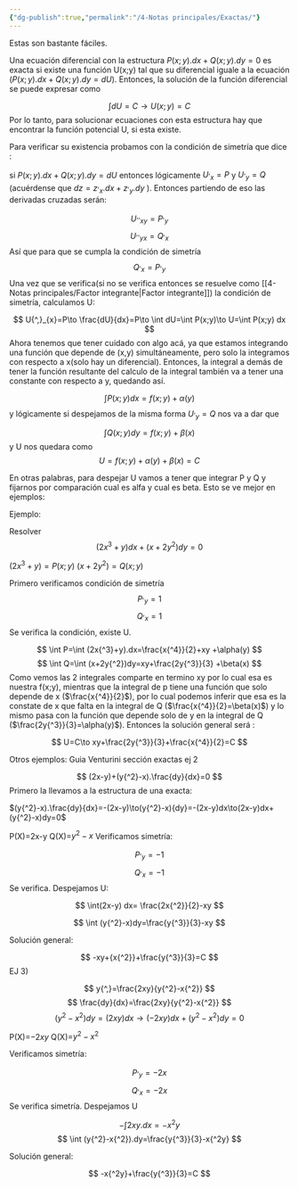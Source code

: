 ```yaml
---
{"dg-publish":true,"permalink":"/4-Notas principales/Exactas/"}
---
```


Estas son bastante fáciles. 

Una ecuación diferencial con la estructura $P(x;y).dx+Q(x;y).dy=0$ es exacta si existe una función U(x;y) tal que su diferencial iguale a la ecuación ($P(x;y).dx+Q(x;y).dy=dU$). Entonces, la solución de la función diferencial se puede expresar como 

$$
\int dU=C \to U(x;y)=C
$$
Por lo tanto, para solucionar ecuaciones con esta estructura hay que encontrar la función potencial U, si esta existe. 

Para verificar su existencia probamos con la condición de simetría que dice :

si $P(x;y).dx+Q(x;y).dy=dU$ entonces lógicamente $U{^,}_{x}=P$ y $U{^,}_{y}=Q$ (acuérdense que $dz=z{^,}_{x}.dx+z{^,}_{y}.dy$ ). Entonces partiendo de eso las derivadas cruzadas serán:

$$
U{^{,,}}_{xy}=P{^,}_{y} 
$$
$$
U{^{,,}}_{yx}=Q{^,}_{x}
$$
Así que para que se cumpla la condición de simetría 
$$
Q{^,}_{x}=P{^,}_{y}
$$
Una vez que se verifica(si no se verifica entonces se resuelve como [[4-Notas principales/Factor integrante\|Factor integrante]]) la condición de simetría, calculamos U:

$$
U{^,}_{x}=P\to \frac{dU}{dx}=P\to \int dU=\int P(x;y)\to U=\int P(x;y) dx
$$
Ahora tenemos que tener cuidado con algo acá, ya que estamos integrando una función que depende de (x,y) simultáneamente, pero solo la integramos con respecto a x(solo hay un diferencial). Entonces, la integral a demás  de tener la función resultante del calculo de la integral también va a tener una constante con respecto a y, quedando así. 

$$
\int P(x;y) dx=f(x;y)+\alpha(y)
$$
y lógicamente si despejamos de la misma forma $U{^,}_{y}=Q$  nos va a dar que 

$$
\int Q(x;y) dy=f(x;y)+\beta(x)
$$
y U nos quedara como 
$$
U=f(x;y)+\alpha(y)+\beta(x) =C
$$

En otras palabras, para despejar U vamos a tener que integrar P y Q y fijarnos por comparación cual es alfa y cual es beta. Esto se ve mejor en ejemplos:

Ejemplo:

Resolver
$$
(2x{^3}+y)dx+(x+2y{^2})dy=0
$$

$(2x{^3}+y)=P(x;y)$
$(x+2y{^2})=Q(x;y)$

Primero verificamos condición de simetría 
$$
P{^,}_{y}=1
$$
$$
Q{^,}_{x}=1
$$
Se verifica la condición, existe U.

$$
\int P=\int (2x{^3}+y).dx=\frac{x{^4}}{2}+xy +\alpha(y)
$$
$$
\int Q=\int (x+2y{^2})dy=xy+\frac{2y{^3}}{3} +\beta(x)
$$
Como vemos las 2 integrales comparte en termino xy por lo cual esa es nuestra f(x;y), mientras que la integral de p tiene una función que solo depende de x ($\frac{x{^4}}{2}$), por lo cual podemos inferir que esa es la constate de x que falta en la integral de Q ($\frac{x{^4}}{2}=\beta(x)$) y lo mismo pasa con la función que depende solo de y en la integral de Q ($\frac{2y{^3}}{3}=\alpha(y)$).
Entonces la solución general será :

$$
U=C\to xy+\frac{2y{^3}}{3}+\frac{x{^4}}{2}=C
$$

Otros ejemplos:
Guia Venturini sección exactas ej 2

$$
(2x-y)+(y{^2}-x).\frac{dy}{dx}=0
$$
Primero la llevamos a la estructura de una exacta:

$(y{^2}-x).\frac{dy}{dx}=-(2x-y)\to(y{^2}-x){dy}=-(2x-y)dx\to(2x-y)dx+(y{^2}-x)dy=0$

P(X)=2x-y
Q(X)=$y{^2}-x$
Verificamos simetría:


$$
P{^,}_{y}=-1
$$
$$
Q{^,}_{x}=-1
$$
Se verifica.
Despejamos U:

$$
\int(2x-y) dx= \frac{2x{^2}}{2}-xy
$$

$$
\int (y{^2}-x)dy=\frac{y{^3}}{3}-xy
$$

Solución general:

$$
-xy+{x{^2}}+\frac{y{^3}}{3}=C
$$
EJ 3)

$$
y{^,}=\frac{2xy}{y{^2}-x{^2}}
$$
$$
\frac{dy}{dx}=\frac{2xy}{y{^2}-x{^2}}
$$
$$
(y{^2-x{^2})dy}=(2xy)dx\to(-2xy)dx+(y{^2-x{^2})dy}=0
$$

P(X)=$-2xy$
Q(X)=$y{^2-x{^2}}$

Verificamos simetría:

$$
P{^,}_{y}=-2x
$$
$$
Q{^,}_{x}=-2x
$$
Se verifica simetría.  Despejamos U

$$
-\int 2xy. dx= -x{^2y}
$$
$$
\int (y{^2}-x{^2}).dy=\frac{y{^3}}{3}-x{^2y}
$$

Solución general:

$$
-x{^2y}+\frac{y{^3}}{3}=C
$$

